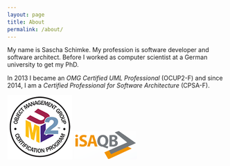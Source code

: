 ```yaml
---
layout: page
title: About
permalink: /about/
---
```


My name is Sascha Schimke. My profession is software developer and software architect.
Before I worked as computer scientist at a German university to get my PhD.

In 2013 I became an _OMG Certified UML Professional_ (OCUP2-F) and
since 2014, I am a _Certified Professional for Software Architecture_ (CPSA-F).

![OMG Certified UML Professional – Foundation Level (OCUP2-F)](/images/ocup2.png)
![Certified Professional for Software Architecture - Foundation Level (CPSA-F)](/images/isaqb.gif)
